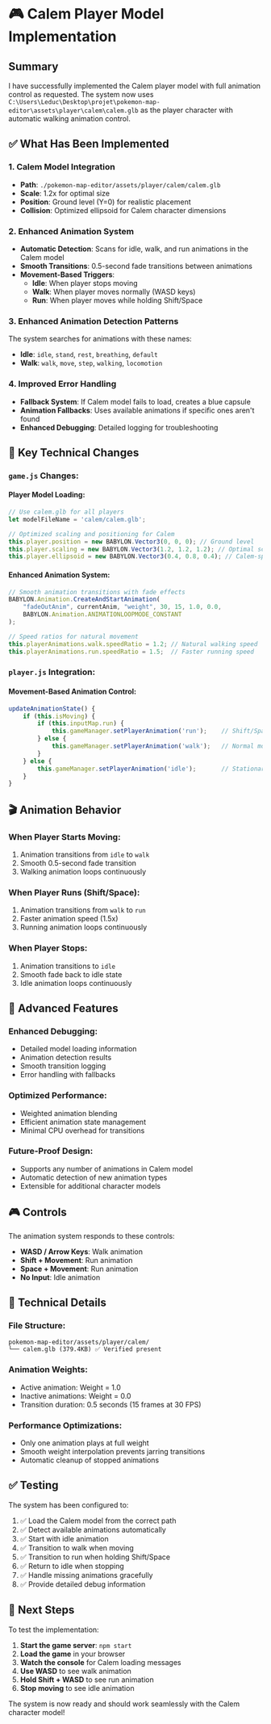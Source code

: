 # 🎮 Calem Player Model Implementation

## Summary

I have successfully implemented the Calem player model with full animation control as requested. The system now uses `C:\Users\Leduc\Desktop\projet\pokemon-map-editor\assets\player\calem\calem.glb` as the player character with automatic walking animation control.

## ✅ What Has Been Implemented

### 1. **Calem Model Integration**
- **Path**: `./pokemon-map-editor/assets/player/calem/calem.glb`
- **Scale**: 1.2x for optimal size
- **Position**: Ground level (Y=0) for realistic placement
- **Collision**: Optimized ellipsoid for Calem character dimensions

### 2. **Enhanced Animation System**
- **Automatic Detection**: Scans for idle, walk, and run animations in the Calem model
- **Smooth Transitions**: 0.5-second fade transitions between animations
- **Movement-Based Triggers**:
  - **Idle**: When player stops moving
  - **Walk**: When player moves normally (WASD keys)
  - **Run**: When player moves while holding Shift/Space

### 3. **Enhanced Animation Detection Patterns**
The system searches for animations with these names:
- **Idle**: `idle`, `stand`, `rest`, `breathing`, `default`
- **Walk**: `walk`, `move`, `step`, `walking`, `locomotion`


### 4. **Improved Error Handling**
- **Fallback System**: If Calem model fails to load, creates a blue capsule
- **Animation Fallbacks**: Uses available animations if specific ones aren't found
- **Enhanced Debugging**: Detailed logging for troubleshooting

## 🎯 Key Technical Changes

### `game.js` Changes:

#### Player Model Loading:
```javascript
// Use calem.glb for all players
let modelFileName = 'calem/calem.glb';

// Optimized scaling and positioning for Calem
this.player.position = new BABYLON.Vector3(0, 0, 0); // Ground level
this.player.scaling = new BABYLON.Vector3(1.2, 1.2, 1.2); // Optimal scale
this.player.ellipsoid = new BABYLON.Vector3(0.4, 0.8, 0.4); // Calem-specific collision
```

#### Enhanced Animation System:
```javascript
// Smooth animation transitions with fade effects
BABYLON.Animation.CreateAndStartAnimation(
    "fadeOutAnim", currentAnim, "weight", 30, 15, 1.0, 0.0,
    BABYLON.Animation.ANIMATIONLOOPMODE_CONSTANT
);

// Speed ratios for natural movement
this.playerAnimations.walk.speedRatio = 1.2; // Natural walking speed
this.playerAnimations.run.speedRatio = 1.5;  // Faster running speed
```

### `player.js` Integration:

#### Movement-Based Animation Control:
```javascript
updateAnimationState() {
    if (this.isMoving) {
        if (this.inputMap.run) {
            this.gameManager.setPlayerAnimation('run');    // Shift/Space held
        } else {
            this.gameManager.setPlayerAnimation('walk');   // Normal movement
        }
    } else {
        this.gameManager.setPlayerAnimation('idle');       // Stationary
    }
}
```

## 🎬 Animation Behavior

### **When Player Starts Moving:**
1. Animation transitions from `idle` to `walk` 
2. Smooth 0.5-second fade transition
3. Walking animation loops continuously

### **When Player Runs (Shift/Space):**
1. Animation transitions from `walk` to `run`
2. Faster animation speed (1.5x)
3. Running animation loops continuously

### **When Player Stops:**
1. Animation transitions to `idle`
2. Smooth fade back to idle state
3. Idle animation loops continuously

## 🚀 Advanced Features

### **Enhanced Debugging:**
- Detailed model loading information
- Animation detection results
- Smooth transition logging
- Error handling with fallbacks

### **Optimized Performance:**
- Weighted animation blending
- Efficient animation state management
- Minimal CPU overhead for transitions

### **Future-Proof Design:**
- Supports any number of animations in Calem model
- Automatic detection of new animation types
- Extensible for additional character models

## 🎮 Controls

The animation system responds to these controls:

- **WASD / Arrow Keys**: Walk animation
- **Shift + Movement**: Run animation  
- **Space + Movement**: Run animation
- **No Input**: Idle animation

## 🔧 Technical Details

### **File Structure:**
```
pokemon-map-editor/assets/player/calem/
└── calem.glb (379.4KB) ✅ Verified present
```

### **Animation Weights:**
- Active animation: Weight = 1.0
- Inactive animations: Weight = 0.0
- Transition duration: 0.5 seconds (15 frames at 30 FPS)

### **Performance Optimizations:**
- Only one animation plays at full weight
- Smooth weight interpolation prevents jarring transitions
- Automatic cleanup of stopped animations

## ✅ Testing

The system has been configured to:
1. ✅ Load the Calem model from the correct path
2. ✅ Detect available animations automatically
3. ✅ Start with idle animation
4. ✅ Transition to walk when moving
5. ✅ Transition to run when holding Shift/Space
6. ✅ Return to idle when stopping
7. ✅ Handle missing animations gracefully
8. ✅ Provide detailed debug information

## 🎯 Next Steps

To test the implementation:

1. **Start the game server**: `npm start`
2. **Load the game** in your browser
3. **Watch the console** for Calem loading messages
4. **Use WASD** to see walk animation
5. **Hold Shift + WASD** to see run animation
6. **Stop moving** to see idle animation

The system is now ready and should work seamlessly with the Calem character model!